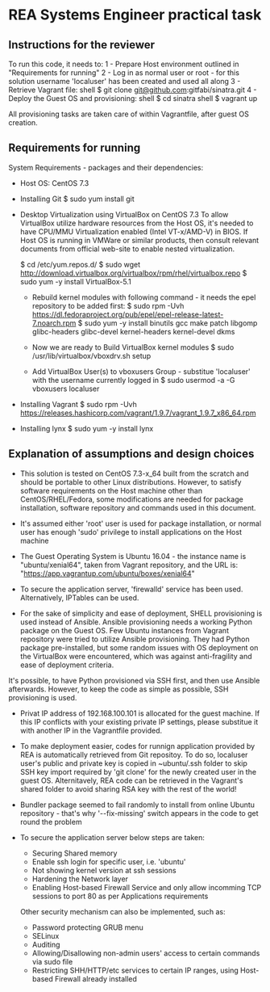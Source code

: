 REA Systems Engineer practical task
===================================

Instructions for the reviewer
-----------------------------

To run this code, it needs to:
1 - Prepare Host environment outlined in "Requirements for running"
2 - Log in as normal user or root - for this solution username 'localuser' has been created and used all along
3 - Retrieve Vagrant file:
  shell $ git clone git@github.com:gitfabi/sinatra.git
4 - Deploy the Guest OS and provisioning: 
  shell $ cd sinatra
  shell $ vagrant up
    

All provisioning tasks are taken care of within Vagrantfile, after guest OS creation.


Requirements for running
------------------------

System Requirements - packages and their dependencies:

- Host OS: CentOS 7.3

- Installing Git
  $ sudo yum install git

- Desktop Virtualization using VirtualBox on CentOS 7.3
  To allow VirtualBox utilize hardware resources from the Host OS, it's needed to have CPU/MMU Virtualization enabled (Intel VT-x/AMD-V) in BIOS. 
  If Host OS is running in VMWare or similar products, then consult relevant documents from official web-site to enable nested virtualization.
                
  $ cd /etc/yum.repos.d/
  $ sudo wget http://download.virtualbox.org/virtualbox/rpm/rhel/virtualbox.repo
  $ sudo yum -y install VirtualBox-5.1

  * Rebuild kernel modules with following command - it needs the epel repository to be added first:
  $ sudo rpm -Uvh https://dl.fedoraproject.org/pub/epel/epel-release-latest-7.noarch.rpm
  $ sudo yum -y install binutils gcc make patch libgomp glibc-headers glibc-devel kernel-headers kernel-devel dkms
  * Now we are ready to Build VirtualBox kernel modules
  $ sudo /usr/lib/virtualbox/vboxdrv.sh setup

  * Add VirtualBox User(s) to vboxusers Group - substitue 'localuser' with the username currently logged in
  $ sudo usermod -a -G vboxusers localuser

- Installing Vagrant
  $ sudo rpm -Uvh https://releases.hashicorp.com/vagrant/1.9.7/vagrant_1.9.7_x86_64.rpm

- Installing lynx
  $ sudo yum -y install lynx



Explanation of assumptions and design choices
---------------------------------------------

- This solution is tested on CentOS 7.3-x_64 built from the scratch and should be portable to other Linux distributions. However, to satisfy software requirements on the Host machine other than CentOS/RHEL/Fedora, some modifications are needed for package installation, software repository and commands used in this document.

- It's assumed either 'root' user is used for package installation, or normal user has enough 'sudo' privilege to install applications on the Host machine


- The Guest Operating System is Ubuntu 16.04 - the instance name is "ubuntu/xenial64", taken from Vagrant repository, and the URL is: "https://app.vagrantup.com/ubuntu/boxes/xenial64"

- To secure the application server, 'firewalld' service has been used. Alternatively, IPTables can be used.

- For the sake of simplicity and ease of deployment, SHELL provisioning is used instead of Ansible. Ansible provisioning needs a working Python package on the Guest OS. Few Ubuntu instances from Vagrant repository were tried to utilize Ansible provisioning. They had Python package pre-installed, but some random issues with OS deployment on the VirtualBox were encountered, which was against anti-fragility and ease of deployment criteria.

 It's possible, to have Python provisioned via SSH first, and then use Ansible afterwards. However, to keep the code as simple as possible, SSH provisioning is used.

- Privat IP address of 192.168.100.101 is allocated for the guest machine. If this IP conflicts with your existing private IP settings, please substitue it with another IP in the Vagrantfile provided.

- To make deployment easier, codes for runnign application provided by REA is automatically retrieved from Git repositoy. To do so, localuser user's public and private key is copied in ~ubuntu/.ssh folder to skip SSH key import required by 'git clone' for the newly created user in the guest OS. Alternitavely, REA code can be retrieved in the Vagrant's shared folder to avoid sharing RSA key with the rest of the world!

- Bundler package seemed to fail randomly to install from online Ubuntu repository - that's why '--fix-missing' switch appears in the code to get round the problem

- To secure the application server below steps are taken:
  * Securing Shared memory
  * Enable ssh login for specific user, i.e. 'ubuntu'
  * Not showing kernel version at ssh sessions
  * Hardening the Network layer
  * Enabling Host-based Firewall Service and only allow incomming TCP sessions to port 80 as per Applications requirements

  Other security mechanism can also be implemented, such as:
  * Password protecting GRUB menu
  * SELinux
  * Auditing
  * Allowing/Disallowing non-admin users' access to certain commands via sudo file
  * Restricting SHH/HTTP/etc services to certain IP ranges, using Host-based Firewall already installed

